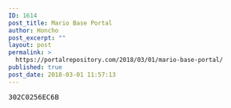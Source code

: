 ```yaml
---
ID: 1614
post_title: Mario Base Portal
author: Honcho
post_excerpt: ""
layout: post
permalink: >
  https://portalrepository.com/2018/03/01/mario-base-portal/
published: true
post_date: 2018-03-01 11:57:13
---
```

<pre>302C0256EC6B</pre>